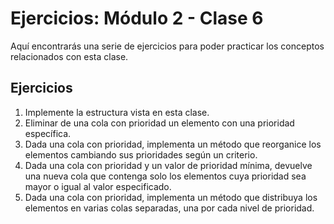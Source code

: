 # Ejercicios: Módulo 2 - Clase 6

Aquí encontrarás una serie de ejercicios para poder practicar los conceptos relacionados con esta clase.

## Ejercicios

1. Implemente la estructura vista en esta clase.
2. Eliminar de una cola con prioridad un elemento con una prioridad específica.
3. Dada una cola con prioridad, implementa un método que reorganice los elementos cambiando sus prioridades según un criterio.
4. Dada una cola con prioridad y un valor de prioridad mínima, devuelve una nueva cola que contenga solo los elementos cuya prioridad sea mayor o igual al valor especificado.
5. Dada una cola con prioridad, implementa un método que distribuya los elementos en varias colas separadas, una por cada nivel de prioridad.